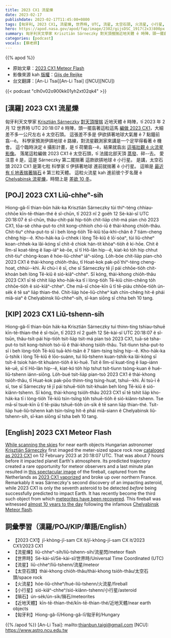 ```yaml
---
title: 2023 CX1 流星爍
date: 2023-02-17
publishdate: 2023-02-17T11:45:00+0800
tags: [匈牙利, 2023 CX1, 流星爍, 世界時, UTC, 流星, 太空石頭, 火流星, 小行星, 隕石, 近地天體]
hero: https://apod.nasa.gov/apod/fap/image/2302/gijsDSC_1917(2x3)800px.jpg
summary: 匈牙利天文學家 Krisztián Sárneczky 對天頂搜揣近地天體 ê 時陣，頭一擺翕著這粒這馬編做 2023 CX1。
categories: [podcast]
vocals: [蔡老師]
---
```


{{% apod %}}

- 原始文章：[2023 CX1 Meteor Flash](https://apod.nasa.gov/apod/ap230217.html)
- 影像來源 kah [版權][copyright]：[Gijs de Reijke](https://www.instagram.com/gijs.de.reijke/)
- 台文翻譯：[An-Li Tsai][An-Li Tsai] ([NCU][NCU])

{{< podcast "clh0v02o900kk01yh2xt02qk4" >}}

## [漢羅] 2023 CX1 流星爍
匈牙利天文學家 [Krisztián Sárneczky][Krisztián Sárneczky] [對天頂搜揣][While scanning the skies] 近地天體 ê 時陣，tī 2023 年 2 月 12 世界時 UTC 20:18:07 ê 時陣，頭一擺翕著這粒這馬 [編做 2023 CX1][cataloged as 2023 CX1]，大細差不多一公尺左右 ê 太空石頭。
這張差不多是 伊欲挵著地球大氣層 ê 7 點鐘前翕--ê。
科學家預測伊挵地球 ê 路線，對流星觀測家來講是一个足罕得看著 ê 機會。
這个臨時決定 ê 攝影計畫，是 tī 荷蘭翕--ê，結果就翕出 [這張壯觀 ê 火流星影像][this spectacular image]。
落尾這粒編做 2023 CX1 ê 太空石頭，tī 法國北部天頂 [蒸發][2023 CX1 vaporized]、碎--去。
愛注意 ê 是，這是 Sárneczky 第二擺揣著 這款欲挵地球 ê 小行星。
是講，太空石頭 2023 CX1 是第七粒 科學家 tī 伊挵著地球 進前就揣著 ê 小行星。
這嘛是 [最近有 tī 地表揣著隕石][meteorites have been recovered] ê 第三粒天體。
這粒火流星 kah 進前彼个歹名聲 ê [Chelyabinsk 流星爍][Chelyabinsk Meteor flash]，時間上是 [差欲 10 冬][almost 10 years to the day]。

## [POJ] 2023 CX1 Liû-chheⁿ-sih
Hiong-gâ-lī thian-bûn ha̍k-ka Krisztián Sárneczky tùi thiⁿ-téng chhiau-chhōe kīn-tē-thian-thé ê sî-chūn, tī 2023 nî 2 goe̍h 12 Sè-kài-sî UTC 20:18:07 ê sî-chūn, thâu-chi̍t-pái hip-tio̍h chit-lia̍p chit-má pian chò 2023 CX1, tōa-sè chha-put-to chi̍t kong-chhioh chó-iū ê thài-khong chio̍h-thâu.
Chit-tiuⁿ chha-put-to sī i beh lòng-tio̍h Tē-kiû tōa-khì-chân ê 7 tiám-cheng chêng hip--ê.
Kho-ha̍k-ka ū-chhek i lòng Tē-kiû ê lō͘-sòaⁿ, tùi liû-chheⁿ koan-chhek-ka lâi-kóng sī chi̍t-ê chiok hán-tit khòaⁿ-tio̍h ê ki-hōe.
Chit ê lîm-sî koat-tēng ê liap-iáⁿ kè-ōe, sī tī Hô-lân hip--ê, kiat-kó to̍h hip chhut chit-tiuⁿ chòng-koan ê hóe-liû-chheⁿ iáⁿ-siōng.
Lo̍h-bóe chit-lia̍p pian-chò 2023 CX1 ê thài-khong chio̍h-thâu, tī Hoat-kok pak-pō͘ thiⁿ-téng cheng-hoat, chhùi--khì.
Ài chù-ì ê sī, che sī Sárneczky tē jī pái chhōe-tio̍h chit-khoán beh lòng Tē-kiû ê sió-kiâⁿ-chheⁿ.
Sī kóng, thài-khong chio̍h-thâu 2023 CX1 sī tē chhit lia̍p kho-ha̍k-ka tī i lòng-tio̍h Tē-kiû chìn-chêng to̍h chhōe-tio̍h ê sió-kiâⁿ-chheⁿ.
Che mā-sī chòe-kīn ū tī tē-piáu chhōe-tio̍h ún-se̍k ê tē saⁿ lia̍p thian-thé.
Chit-lia̍p hóe-liû-chheⁿ kah chìn-chêng hit-ê phái miâ-siaⁿ ê Chelyabinsk liû-chheⁿ-sih, sî-kan siōng sī chha beh 10 tang.

## [KIP] 2023 CX1 Liû-tshenn-sih
Hiong-gâ-lī thian-bûn ha̍k-ka Krisztián Sárneczky tuì thinn-tíng tshiau-tshuē kīn-tē-thian-thé ê sî-tsūn, tī 2023 nî 2 gue̍h 12 Sè-kài-sî UTC 20:18:07 ê sî-tsūn, thâu-tsi̍t-pái hip-tio̍h tsit-lia̍p tsit-má pian tsò 2023 CX1, tuā-sè tsha-put-to tsi̍t kong-tshioh tsó-iū ê thài-khong tsio̍h-thâu.
Tsit-tiunn tsha-put-to sī i beh lòng-tio̍h Tē-kiû tuā-khì-tsân ê 7 tiám-tsing tsîng hip--ê.
Kho-ha̍k-ka ū-tshik i lòng Tē-kiû ê lōo-suànn, tuì liû-tshenn kuan-tshik-ka lâi-kóng sī tsi̍t-ê tsiok hán-tit khuànn-tio̍h ê ki-huē.
Tsit ê lîm-sî kuat-tīng ê liap-iánn kè-uē, sī tī Hô-lân hip--ê, kiat-kó to̍h hip tshut tsit-tiunn tsòng-kuan ê hué-liû-tshenn iánn-siōng.
Lo̍h-bué tsit-lia̍p pian-tsò 2023 CX1 ê thài-khong tsio̍h-thâu, tī Huat-kok pak-pōo thinn-tíng tsing-huat, tshuì--khì.
Ài tsù-ì ê sī, tse sī Sárneczky tē jī pái tshuē-tio̍h tsit-khuán beh lòng Tē-kiû ê sió-kiânn-tshenn.
Sī kóng, thài-khong tsio̍h-thâu 2023 CX1 sī tē tshit lia̍p kho-ha̍k-ka tī i lòng-tio̍h Tē-kiû tsìn-tsîng to̍h tshuē-tio̍h ê sió-kiânn-tshenn.
Tse mā-sī tsuè-kīn ū tī tē-piáu tshuē-tio̍h ún-si̍k ê tē sann lia̍p thian-thé.
Tsit-lia̍p hué-liû-tshenn kah tsìn-tsîng hit-ê phái miâ-siann ê Chelyabinsk liû-tshenn-sih, sî-kan siōng sī tsha beh 10 tang.

## [English] 2023 CX1 Meteor Flash
[While scanning the skies][While scanning the skies] for near earth objects Hungarian astronomer [Krisztián Sárneczky][Krisztián Sárneczky] first imaged the meter-sized space rock now [cataloged as 2023 CX1][cataloged as 2023 CX1] on 12 February 2023 at 20:18:07 UTC.
That was about 7 hours before it impacted planet Earth's atmosphere.
Its predicted trajectory created a rare opportunity for meteor observers and a last minute plan resulted in [this spectacular image][this spectacular image] of the fireball, captured from the Netherlands as [2023 CX1 vaporized][2023 CX1 vaporized] and broke up over northern France.
Remarkably it was Sárneczky's second discovery of an impacting asteroid, while 2023 CX1 is only the seventh asteroid to be detected _before_ being successfully predicted to impact Earth.
It has recently become the third such object from which [meteorites have been recovered][meteorites have been recovered].
This fireball was witnessed [almost 10 years to the day][almost 10 years to the day] following the infamous [Chelyabinsk Meteor flash][Chelyabinsk Meteor flash].

## 詞彙學習（漢羅/POJ/KIP/華語/English）
- 【2023 CX1】jī-khòng-jī-sam CX it/jī-khòng-jī-sam CX it/2023 CX1/2023 CX1
- 【流星爍】liû-chheⁿ-sih/liû-tshenn-sih/流星閃/meteor flash
- 【世界時】Sè-kài-sî/Sè-kài-sî/世界時/Universal Time Coordinated (UTC)
- 【流星】liû-chheⁿ/liû-tshenn/流星/meteor
- 【太空石頭】thài-khong chio̍h-thâu/thài-khong tsio̍h-thâu/太空石頭/space rock
- 【火流星】hóe-liû-chheⁿ/hué-liû-tshenn/火流星/fireball
- 【小行星】sió-kiâⁿ-chheⁿ/sió-kiânn-tshenn/小行星/asteroid
- 【隕石】ún-se̍k/ún-si̍k/隕石/meteorites
- 【近地天體】kīn-tē-thian-thé/kīn-tē-thian-thé/近地天體/near earth objects
- 【匈牙利】Hiong-gâ-lī/Hiong-gâ-lī/匈牙利/Hungary

{{% /apod %}}
[An-Li Tsai]: mailto:thianbun.taigi@gmail.com
[NCU]: https://www.astro.ncu.edu.tw

[copyright]: https://apod.nasa.gov/apod/fap/lib/about_apod.html#srapply
[License]: https://creativecommons.org/licenses/by/2.0/

[While scanning the skies]:https://twitter.com/sarneczky/status/1625125629279588353
[Krisztián Sárneczky]:https://en.wikipedia.org/wiki/Kriszti%C3%A1n_S%C3%A1rneczky
[cataloged as 2023 CX1]:https://minorplanetcenter.net/db_search/show_object?utf8=%E2%9C%93&object_id=2023+cx1
[this spectacular image]:https://www.instagram.com/p/ComLk_DMtTl/
[2023 CX1 vaporized]:https://en.wikipedia.org/wiki/2023_CX1
[meteorites have been recovered]:https://earthsky.org/space/small-asteroid-impact-near-france-english-channel/
[almost 10 years to the day]:https://blogs.nasa.gov/planetarydefense/2023/02/15/remembering-the-chelyabinsk-impact-10-years-ago-and-looking-to-the-future/
[Chelyabinsk Meteor flash]:https://apod.nasa.gov/apod/ap130223.html
